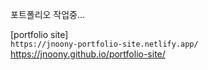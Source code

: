 포트폴리오 작업중...


[portfolio site]<br/>
`https://jnoony-portfolio-site.netlify.app/` <br/>
https://jnoony.github.io/portfolio-site/ <br/>

